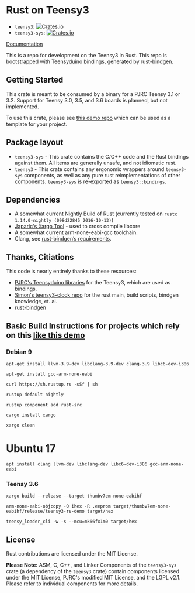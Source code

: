 # Rust on Teensy3

* `teensy3`: [![Crates.io](https://img.shields.io/crates/v/teensy3.svg)](https://crates.io/crates/teensy3)
* `teensy3-sys`: [![Crates.io](https://img.shields.io/crates/v/teensy3-sys.svg)](https://crates.io/crates/teensy3-sys)

[Documentation](https://docs.rs/crate/teensy3/)

This is a repo for development on the Teensy3 in Rust. This repo is bootstrapped
with Teensyduino bindings, generated by rust-bindgen.

## Getting Started

This crate is meant to be consumed by a binary for a PJRC Teensy 3.1 or 3.2. Support for Teensy 3.0, 3.5, and 3.6 boards is planned, but not implemented.

To use this crate, please see [this demo repo](https://github.com/jamesmunns/teensy3-rs-demo) which can be used as a template for your project.


## Package layout

* `teensy3-sys` - This crate contains the C/C++ code and the Rust bindings against them. All items are generally unsafe, and not idiomatic rust.
* `teensy3` - This crate contains any ergonomic wrappers around `teensy3-sys` components, as well as any pure rust reimplementations of other components. `teensy3-sys` is re-exported as `teensy3::bindings`.

## Dependencies

* A somewhat current Nightly Build of Rust (currently tested on `rustc 1.14.0-nightly (098d22845 2016-10-13)`)
* [Japaric's Xargo Tool](https://github.com/japaric/xargo) - used to cross compile libcore
* A somewhat current arm-none-eabi-gcc toolchain.
* Clang, see [rust-bindgen’s requirements](https://github.com/servo/rust-bindgen#requirements).

## Thanks, Citiations

This code is nearly entirely thanks to these resources:

* [PJRC's Teensyduino libraries](https://github.com/PaulStoffregen/cores) for the Teensy3, which are used as bindings.
* [Simon's teensy3-clock repo](https://github.com/SimonSapin/teensy-clock) for the rust main, build scripts, bindgen knowledge, et. al.
* [rust-bindgen](https://github.com/servo/rust-bindgen)

## Basic Build Instructions for projects which rely on this [like this demo](https://github.com/jamesmunns/teensy3-rs-demo)

### Debian 9

`apt-get install llvm-3.9-dev libclang-3.9-dev clang-3.9 libc6-dev-i386`

`apt-get install gcc-arm-none-eabi`

`curl https://sh.rustup.rs -sSf | sh`

`rustup default nightly`

`rustup component add rust-src`

`cargo install xargo`

`xargo clean`

# Ubuntu 17

`apt install clang llvm-dev libclang-dev libc6-dev-i386 gcc-arm-none-eabi`

### Teensy 3.6

`xargo build --release --target thumbv7em-none-eabihf`

`arm-none-eabi-objcopy -O ihex -R .eeprom target/thumbv7em-none-eabihf/release/teensy3-rs-demo target/hex`

`teensy_loader_cli -w -s --mcu=mk66fx1m0 target/hex`

## License

Rust contributions are licensed under the MIT License.

**Please Note:** ASM, C, C++, and Linker Components of the `teensy3-sys` crate (a dependency of the `teensy3` crate) contain components licensed under the MIT License, PJRC's modified MIT License, and the LGPL v2.1. Please refer to individual components for more details.



